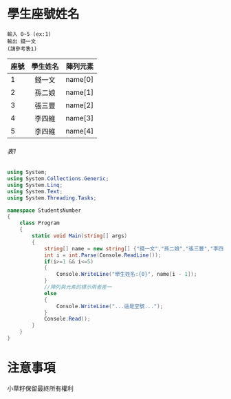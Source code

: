 # 學生座號姓名
    輸入 0~5 (ex:1)
    輸出 錢一文
    (請參考表1)
| 座號  | 學生姓名  | 陣列元素 |
| :------------ |:---------------:| -----:|
| 1 | 錢一文 | name[0] |
| 2 | 孫二娘 | name[1] |
| 3 | 張三豐 | name[2] |
| 4 | 李四維 | name[3] |
| 5 | 李四維 | name[4] |
###### 表1
```cs
using System;
using System.Collections.Generic;
using System.Linq;
using System.Text;
using System.Threading.Tasks;

namespace StudentsNumber
{
    class Program
    {
        static void Main(string[] args)
        {
            string[] name = new string[] {"錢一文","孫二娘","張三豐","李四維","王五金"};
            int i = int.Parse(Console.ReadLine());
            if(i>=1 && i<=5)
            {
                Console.WriteLine("學生姓名:{0}", name[i - 1]);
            }
            //陣列與元素的標示兩者差一
            else
            {
                Console.WriteLine("...這是空號...");
            }
            Console.Read();
        }
    }
}
```
# 注意事項
小草籽保留最終所有權利
